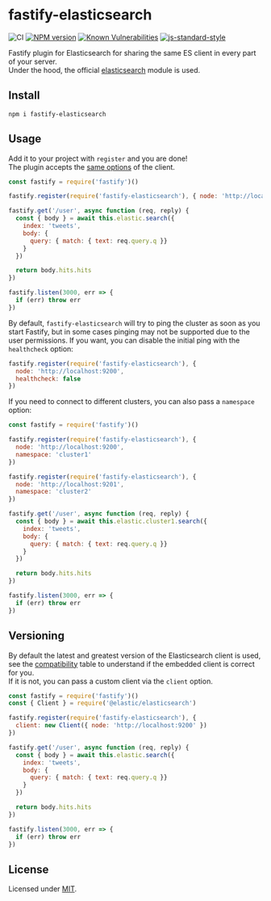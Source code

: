# fastify-elasticsearch

![CI](https://github.com/fastify/fastify-elasticsearch/workflows/CI/badge.svg)
[![NPM version](https://img.shields.io/npm/v/fastify-elasticsearch.svg?style=flat)](https://www.npmjs.com/package/fastify-elasticsearch)
[![Known Vulnerabilities](https://snyk.io/test/github/fastify/fastify-elasticsearch/badge.svg)](https://snyk.io/test/github/fastify/fastify-elasticsearch)
[![js-standard-style](https://img.shields.io/badge/code%20style-standard-brightgreen.svg?style=flat)](https://standardjs.com/)

Fastify plugin for Elasticsearch for sharing the same ES client in every part of your server.  
Under the hood, the official [elasticsearch](https://www.npmjs.com/package/@elastic/elasticsearch) module is used.


## Install

```
npm i fastify-elasticsearch
```

## Usage
Add it to your project with `register` and you are done!  
The plugin accepts the [same options](https://github.com/elastic/elasticsearch-js#client-options) of the client.

```js
const fastify = require('fastify')()

fastify.register(require('fastify-elasticsearch'), { node: 'http://localhost:9200' })

fastify.get('/user', async function (req, reply) {
  const { body } = await this.elastic.search({
    index: 'tweets',
    body: {
      query: { match: { text: req.query.q }}
    }
  })

  return body.hits.hits
})

fastify.listen(3000, err => {
  if (err) throw err
})
```

By default, `fastify-elasticsearch` will try to ping the cluster as soon as you start Fastify, but in some cases pinging may not be supported due to the user permissions. If you want, you can disable the initial ping with the `healthcheck` option:
```js
fastify.register(require('fastify-elasticsearch'), {
  node: 'http://localhost:9200',
  healthcheck: false
})
```

If you need to connect to different clusters, you can also pass a `namespace` option:
```js
const fastify = require('fastify')()

fastify.register(require('fastify-elasticsearch'), {
  node: 'http://localhost:9200',
  namespace: 'cluster1'
})

fastify.register(require('fastify-elasticsearch'), {
  node: 'http://localhost:9201',
  namespace: 'cluster2'
})

fastify.get('/user', async function (req, reply) {
  const { body } = await this.elastic.cluster1.search({
    index: 'tweets',
    body: {
      query: { match: { text: req.query.q }}
    }
  })

  return body.hits.hits
})

fastify.listen(3000, err => {
  if (err) throw err
})
```

## Versioning
By default the latest and greatest version of the Elasticsearch client is used, see the [compatibility](https://www.elastic.co/guide/en/elasticsearch/client/javascript-api/current/introduction.html#_compatibility) table to understand if the embedded client is correct for you.  
If it is not, you can pass a custom client via the `client` option.
```js
const fastify = require('fastify')()
const { Client } = require('@elastic/elasticsearch')

fastify.register(require('fastify-elasticsearch'), {
  client: new Client({ node: 'http://localhost:9200' })
})

fastify.get('/user', async function (req, reply) {
  const { body } = await this.elastic.search({
    index: 'tweets',
    body: {
      query: { match: { text: req.query.q }}
    }
  })

  return body.hits.hits
})

fastify.listen(3000, err => {
  if (err) throw err
})
```

## License

Licensed under [MIT](./LICENSE).
